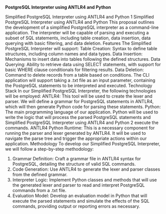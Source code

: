 **PostgreSQL Interpreter using ANTLR4 and Python**

Simplified PostgreSQL Interpreter using ANTLR4 and Python 1
Simplified PostgreSQL
Interpreter using ANTLR4 and
Python
This proposal outlines the development of a simplified PostgreSQL interpreter as a
command-line application. The interpreter will be capable of parsing and executing a
subset of SQL statements, including table creation, data insertion, data querying with
basic filtering, and data deletion.
Features
The Simplified PostgreSQL Interpreter will support:
Table Creation: Syntax to define table structures, including column names and
data types.
Data Insertion: Mechanisms to insert data into tables following the defined
structures.
Data Querying: Ability to retrieve data using SELECT statements, with support for
basic WHERE clause conditionals for filtering results.
Data Deletion: Command to delete records from a table based on conditions.
The CLI application will support taking a .txt file as an input parameter, containing
the PostgreSQL statements to be interpreted and executed.
Technology Stack
In our Simplified PostgreSQL Interpreter, the following technologies will be
employed:
ANTLR4: This tool will be used to create the lexer and parser. We will define a
grammar for PostgreSQL statements in ANTLR4, which will then generate
Python code for parsing these statements.
Python: The main programming language of our application. Python will be used
to write the logic that will process the parsed PostgreSQL statements and
Simplified PostgreSQL Interpreter using ANTLR4 and Python 2
execute the commands.
ANTLR4 Python Runtime: This is a necessary component for running the
parser and lexer generated by ANTLR4. It will be used to navigate the parse tree
and trigger the appropriate actions within our application.
Methodology
To develop our Simplified PostgreSQL Interpreter, we will follow a step-by-step
methodology:
1. Grammar Definition: Craft a grammar file in ANTLR4 syntax for PostgreSQL,
detailing the structure of valid SQL commands.
2. Code Generation: Use ANTLR4 to generate the lexer and parser classes from
the defined grammar.
3. Interpreter Logic: Implement Python classes and methods that will use the
generated lexer and parser to read and interpret PostgreSQL commands from a
.txt file.
4. Evaluation Model: Develop an evaluation model in Python that will execute the
parsed statements and simulate the effects of the SQL commands, providing
output or reporting errors as necessary.
